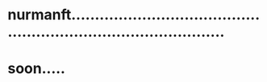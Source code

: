 # nurmanft......................................................................................
# soon.....
